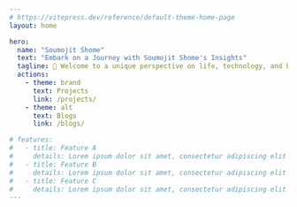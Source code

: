 ```yaml
---
# https://vitepress.dev/reference/default-theme-home-page
layout: home

hero:
  name: "Soumojit Shome"
  text: "Embark on a Journey with Soumojit Shome's Insights"
  tagline: 🌟 Welcome to a unique perspective on life, technology, and beyond – join Soumojit Shome as he unveils a treasure trove of thoughts, experiences, and knowledge on a myriad of topics. This blog is not just a collection of words; it's an invitation to explore the world through Soumojit's eyes.
  actions:
    - theme: brand
      text: Projects
      link: /projects/
    - theme: alt
      text: Blogs
      link: /blogs/

# features:
#   - title: Feature A
#     details: Lorem ipsum dolor sit amet, consectetur adipiscing elit
#   - title: Feature B
#     details: Lorem ipsum dolor sit amet, consectetur adipiscing elit
#   - title: Feature C
#     details: Lorem ipsum dolor sit amet, consectetur adipiscing elit
---
```


